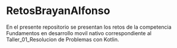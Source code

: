 # RetosBrayanAlfonso
En el presente repositorio se presentan los retos de la competencia Fundamentos en desarrollo movil nativo correspondiente al Taller_01_Resolucion de Problemas con Kotlin.

